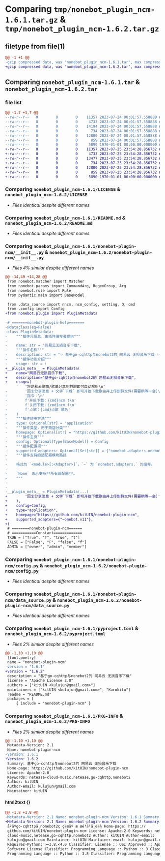 # Comparing `tmp/nonebot_plugin_ncm-1.6.1.tar.gz` & `tmp/nonebot_plugin_ncm-1.6.2.tar.gz`

## filetype from file(1)

```diff
@@ -1 +1 @@
-gzip compressed data, was "nonebot_plugin_ncm-1.6.1.tar", max compression
+gzip compressed data, was "nonebot_plugin_ncm-1.6.2.tar", max compression
```

## Comparing `nonebot_plugin_ncm-1.6.1.tar` & `nonebot_plugin_ncm-1.6.2.tar`

### file list

```diff
@@ -1,7 +1,7 @@
--rw-r--r--   0        0        0    11357 2023-07-24 00:01:57.558888 nonebot_plugin_ncm-1.6.1/LICENSE
--rw-r--r--   0        0        0     4733 2023-07-24 00:01:57.558888 nonebot_plugin_ncm-1.6.1/README.md
--rw-r--r--   0        0        0    14194 2023-07-24 00:01:57.558888 nonebot_plugin_ncm-1.6.1/nonebot-plugin-ncm/__init__.py
--rw-r--r--   0        0        0      734 2023-07-24 00:01:57.558888 nonebot_plugin_ncm-1.6.1/nonebot-plugin-ncm/config.py
--rw-r--r--   0        0        0    12800 2023-07-24 00:01:57.558888 nonebot_plugin_ncm-1.6.1/nonebot-plugin-ncm/data_source.py
--rw-r--r--   0        0        0      859 2023-07-24 00:01:57.558888 nonebot_plugin_ncm-1.6.1/pyproject.toml
--rw-r--r--   0        0        0     5890 1970-01-01 00:00:00.000000 nonebot_plugin_ncm-1.6.1/PKG-INFO
+-rw-r--r--   0        0        0    11357 2023-07-25 23:54:28.856732 nonebot_plugin_ncm-1.6.2/LICENSE
+-rw-r--r--   0        0        0     4733 2023-07-25 23:54:28.856732 nonebot_plugin_ncm-1.6.2/README.md
+-rw-r--r--   0        0        0    13477 2023-07-25 23:54:28.856732 nonebot_plugin_ncm-1.6.2/nonebot-plugin-ncm/__init__.py
+-rw-r--r--   0        0        0      734 2023-07-25 23:54:28.856732 nonebot_plugin_ncm-1.6.2/nonebot-plugin-ncm/config.py
+-rw-r--r--   0        0        0    12800 2023-07-25 23:54:28.856732 nonebot_plugin_ncm-1.6.2/nonebot-plugin-ncm/data_source.py
+-rw-r--r--   0        0        0      859 2023-07-25 23:54:28.856732 nonebot_plugin_ncm-1.6.2/pyproject.toml
+-rw-r--r--   0        0        0     5890 1970-01-01 00:00:00.000000 nonebot_plugin_ncm-1.6.2/PKG-INFO
```

### Comparing `nonebot_plugin_ncm-1.6.1/LICENSE` & `nonebot_plugin_ncm-1.6.2/LICENSE`

 * *Files identical despite different names*

### Comparing `nonebot_plugin_ncm-1.6.1/README.md` & `nonebot_plugin_ncm-1.6.2/README.md`

 * *Files identical despite different names*

### Comparing `nonebot_plugin_ncm-1.6.1/nonebot-plugin-ncm/__init__.py` & `nonebot_plugin_ncm-1.6.2/nonebot-plugin-ncm/__init__.py`

 * *Files 4% similar despite different names*

```diff
@@ -14,49 +14,28 @@
 from nonebot.matcher import Matcher
 from nonebot.params import CommandArg, RegexGroup, Arg
 from nonebot.rule import Rule
 from pydantic.main import BaseModel
 
 from .data_source import nncm, ncm_config, setting, Q, cmd
 from .config import Config
+from nonebot.plugin import PluginMetadata
 
-# =======nonebot-plugin-help=======
-@dataclass(eq=False)
-class PluginMetadata:
-    """插件元信息，由插件编写者提供"""
-
-    name: str = "网易云无损音乐下载",
-    """插件名称"""
-    description: str = "✨ 基于go-cqhttp与nonebot2的 网易云 无损音乐下载 ✨",
-    """插件功能介绍"""
-    usage: str = (
+__plugin_meta__ = PluginMetadata(
+    name="网易云无损音乐下载",
+    description="基于go-cqhttp与nonebot2的 网易云无损音乐下载",
+    usage=(
         '将网易云歌曲/歌单分享到群聊即可自动解析\n'
-        '回复分享消息 + 文字`下载` 即可开始下载歌曲并上传到群文件(需要稍等一会)\n'
-        '指令：\n'
-        f'开启下载：{cmd}ncm t\n'
-        f'关闭下载：{cmd}ncm f\n'
-        f'点歌：{cmd}点歌 歌名'
-    )
-    """插件使用方法"""
-    type: Optional[str] = "application"
-    """插件类型，用于商店分类"""
-    homepage: Optional[str] = "https://github.com/kitUIN/nonebot-plugin-ncm"
-    """插件主页"""
-    config: Optional[Type[BaseModel]] = Config
-    """插件配置项"""
-    supported_adapters: Optional[Set[str]] = {"nonebot.adapters.onebot.v11"},
-    """插件支持的适配器模块路径
-
-    格式为 `<module>[:<Adapter>]`，`~` 为 `nonebot.adapters.` 的缩写。
-
-    `None` 表示支持**所有适配器**。
-    """
-
-
-__plugin_meta__ = PluginMetadata(...)
+        '回复分享消息 + 文字`下载` 即可开始下载歌曲并上传到群文件(需要稍等一会)'
+    ),
+    config=Config,
+    type="application",
+    homepage="https://github.com/kitUIN/nonebot-plugin-ncm",
+    supported_adapters={"~onebot.v11"},
+)
 # ========nonebot-plugin-ncm======
 # ===========Constant=============
 TRUE = ["True", "T", "true", "t"]
 FALSE = ["False", "F", "false", "f"]
 ADMIN = ["owner", "admin", "member"]
```

### Comparing `nonebot_plugin_ncm-1.6.1/nonebot-plugin-ncm/config.py` & `nonebot_plugin_ncm-1.6.2/nonebot-plugin-ncm/config.py`

 * *Files identical despite different names*

### Comparing `nonebot_plugin_ncm-1.6.1/nonebot-plugin-ncm/data_source.py` & `nonebot_plugin_ncm-1.6.2/nonebot-plugin-ncm/data_source.py`

 * *Files identical despite different names*

### Comparing `nonebot_plugin_ncm-1.6.1/pyproject.toml` & `nonebot_plugin_ncm-1.6.2/pyproject.toml`

 * *Files 2% similar despite different names*

```diff
@@ -1,10 +1,10 @@
 [tool.poetry]
 name = "nonebot-plugin-ncm"
-version = "1.6.1"
+version = "1.6.2"
 description = "基于go-cqhttp与nonebot2的 网易云 无损音乐下载"
 license = "Apache License 2.0"
 authors = ["kitUIN <kulujun@gmail.com>"]
 maintainers = ["kitUIN <kulujun@gmail.com>", "Kurokitu"]
 readme = "README.md"
 packages = [
     { include = "nonebot-plugin-ncm" }
```

### Comparing `nonebot_plugin_ncm-1.6.1/PKG-INFO` & `nonebot_plugin_ncm-1.6.2/PKG-INFO`

 * *Files 2% similar despite different names*

```diff
@@ -1,10 +1,10 @@
 Metadata-Version: 2.1
 Name: nonebot-plugin-ncm
-Version: 1.6.1
+Version: 1.6.2
 Summary: 基于go-cqhttp与nonebot2的 网易云 无损音乐下载
 Home-page: https://github.com/kitUIN/nonebot-plugin-ncm
 License: Apache-2.0
 Keywords: netease-cloud-music,netease,go-cqhttp,nonebot2
 Author: kitUIN
 Author-email: kulujun@gmail.com
 Maintainer: kitUIN
```

#### html2text {}

```diff
@@ -1,8 +1,8 @@
-Metadata-Version: 2.1 Name: nonebot-plugin-ncm Version: 1.6.1 Summary:
+Metadata-Version: 2.1 Name: nonebot-plugin-ncm Version: 1.6.2 Summary:
 åºäºgo-cqhttpä¸nonebot2ç ç½æäº æ æé³ä¹ä¸è½½ Home-page: https://
 github.com/kitUIN/nonebot-plugin-ncm License: Apache-2.0 Keywords: netease-
 cloud-music,netease,go-cqhttp,nonebot2 Author: kitUIN Author-email:
 kulujun@gmail.com Maintainer: kitUIN Maintainer-email: kulujun@gmail.com
 Requires-Python: >=3.8,<4.0 Classifier: License :: OSI Approved :: Apache
 Software License Classifier: Programming Language :: Python :: 3 Classifier:
 Programming Language :: Python :: 3.8 Classifier: Programming Language ::
```

